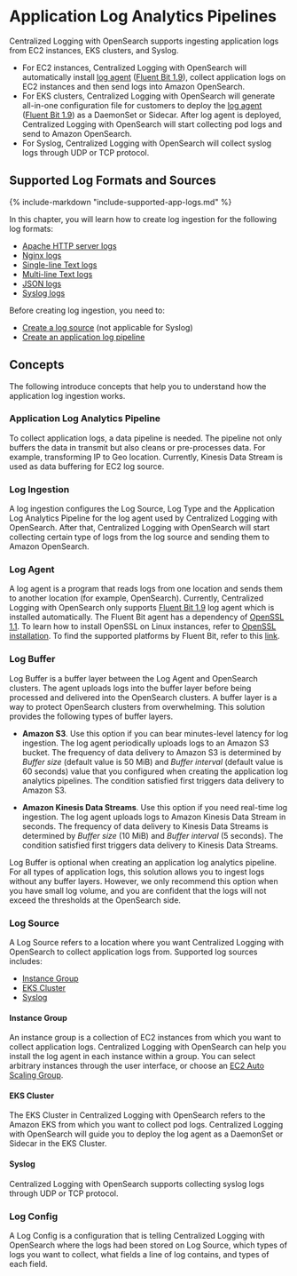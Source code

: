 # Application Log Analytics Pipelines

Centralized Logging with OpenSearch supports ingesting application logs from EC2 instances, EKS clusters, and Syslog.

- For EC2 instances, Centralized Logging with OpenSearch will automatically install [log agent](#log-agent) ([Fluent Bit 1.9][fluent-bit]), collect application logs on EC2 instances and then send logs into Amazon OpenSearch.
- For EKS clusters, Centralized Logging with OpenSearch will generate all-in-one configuration file for customers to deploy the [log agent](#log-agent) ([Fluent Bit 1.9][fluent-bit]) as a DaemonSet or Sidecar. After log agent is deployed, Centralized Logging with OpenSearch will start collecting pod logs and send to Amazon OpenSearch.
- For Syslog, Centralized Logging with OpenSearch will collect syslog logs through UDP or TCP protocol.

## Supported Log Formats and Sources
{%
include-markdown "include-supported-app-logs.md"
%}

In this chapter, you will learn how to create log ingestion for the following log formats:

- [Apache HTTP server logs](./apache.md)
- [Nginx logs](./nginx.md)
- [Single-line Text logs](./single-line-text.md)
- [Multi-line Text logs](./multi-line-text.md)
- [JSON logs](./json.md)
- [Syslog logs](./syslog.md)

Before creating log ingestion, you need to:

- [Create a log source](./create-log-source.md) (not applicable for Syslog)
- [Create an application log pipeline](./create-applog-pipeline.md)
  
## Concepts

The following introduce concepts that help you to understand how the application log ingestion works.

### Application Log Analytics Pipeline
To collect application logs, a data pipeline is needed. The pipeline not only buffers the data in transmit but also cleans or pre-processes data. For example, transforming IP to Geo location. Currently, Kinesis Data Stream is used as data buffering for EC2 log source.

### Log Ingestion
A log ingestion configures the Log Source, Log Type and the Application Log Analytics Pipeline for the log agent used by Centralized Logging with OpenSearch.
After that, Centralized Logging with OpenSearch will start collecting certain type of logs from the log source and sending them to Amazon OpenSearch.

### Log Agent
A log agent is a program that reads logs from one location and sends them to another location (for example, OpenSearch). 
Currently, Centralized Logging with OpenSearch only supports [Fluent Bit 1.9][fluent-bit] log agent which is installed automatically. The Fluent Bit agent has a dependency of [OpenSSL 1.1][open-ssl]. To learn how to install OpenSSL on Linux instances, refer to [OpenSSL installation](../resources/open-ssl.md). To find the supported platforms by Fluent Bit, refer to this [link][supported-platforms].

### Log Buffer
Log Buffer is a buffer layer between the Log Agent and OpenSearch clusters. The agent uploads logs into the buffer
layer before being processed and delivered into the OpenSearch clusters. A buffer layer is a way to protect OpenSearch
clusters from overwhelming. This solution provides the following types of buffer layers.

- **Amazon S3**. Use this option if you can bear minutes-level latency for log ingestion. The log agent periodically uploads logs to an Amazon S3 bucket. The frequency of data delivery to 
Amazon S3 is determined by *Buffer size* (default value is 50 MiB) and *Buffer interval* (default value is 60 seconds) value 
that you configured when creating the application log analytics pipelines. The condition satisfied first triggers data delivery to Amazon S3. 

- **Amazon Kinesis Data Streams**. Use this option if you need real-time log ingestion. The log agent uploads logs to Amazon Kinesis Data Stream in seconds. The frequency 
of data delivery to Kinesis Data Streams is determined by *Buffer size* (10 MiB) and *Buffer interval* (5 seconds). The 
condition satisfied first triggers data delivery to Kinesis Data Streams. 

Log Buffer is optional when creating an application log analytics pipeline. For all types of application logs, this 
solution allows you to ingest logs without any buffer layers. However, we only recommend this option when you have
small log volume, and you are confident that the logs will not exceed the thresholds at the OpenSearch side.

### Log Source
A Log Source refers to a location where you want Centralized Logging with OpenSearch to collect application logs from. Supported log sources includes:

* [Instance Group](#instances-group)
* [EKS Cluster](#eks-cluster)
* [Syslog](#syslog)

#### Instance Group
An instance group is a collection of EC2 instances from which you want to collect application logs. 
Centralized Logging with OpenSearch can help you install the log agent in each instance within a group. You can select arbitrary instances through the
user interface, or choose an [EC2 Auto Scaling Group][asg].
#### EKS Cluster
The EKS Cluster in Centralized Logging with OpenSearch refers to the Amazon EKS from which you want to collect pod logs. Centralized Logging with OpenSearch 
will guide you to deploy the log agent as a DaemonSet or Sidecar in the EKS Cluster.
#### Syslog
Centralized Logging with OpenSearch supports collecting syslog logs through UDP or TCP protocol.

### Log Config
A Log Config is a configuration that is telling Centralized Logging with OpenSearch where the logs had been stored on Log Source, which types of logs you want to collect, what fields a line of log contains, and types of each field. 


[fluent-bit]: https://docs.fluentbit.io/manual/
[open-ssl]: https://www.openssl.org/source/
[supported-platforms]: https://docs.fluentbit.io/manual/installation/supported-platforms
[asg]: https://aws.amazon.com/ec2/autoscaling/
